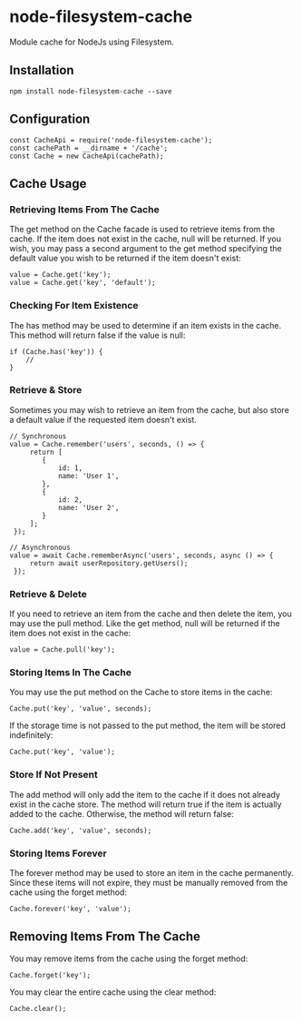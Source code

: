 # node-filesystem-cache
Module cache for NodeJs using Filesystem.

## Installation
```
npm install node-filesystem-cache --save
```

## Configuration
```
const CacheApi = require('node-filesystem-cache');
const cachePath = __dirname + '/cache';
const Cache = new CacheApi(cachePath);
```

## Cache Usage
### Retrieving Items From The Cache
The get method on the Cache facade is used to retrieve items from the cache. If the item does not exist in the cache, null will be returned. If you wish, you may pass a second argument to the get method specifying the default value you wish to be returned if the item doesn't exist:
```
value = Cache.get('key');
value = Cache.get('key', 'default');
```

### Checking For Item Existence
The has method may be used to determine if an item exists in the cache. This method will return false if the value is null:
```
if (Cache.has('key')) {
    //
}
```
### Retrieve & Store
Sometimes you may wish to retrieve an item from the cache, but also store a default value if the requested item doesn't exist.
```
// Synchronous
value = Cache.remember('users', seconds, () => {
     return [
        {
            id: 1,
            name: 'User 1',
        },
        {
            id: 2,
            name: 'User 2',
        }
     ];
 });

// Asynchronous
value = await Cache.rememberAsync('users', seconds, async () => {
     return await userRepository.getUsers();
 });
```
### Retrieve & Delete
If you need to retrieve an item from the cache and then delete the item, you may use the pull method. Like the get method, null will be returned if the item does not exist in the cache:
```
value = Cache.pull('key');
```
### Storing Items In The Cache
You may use the put method on the Cache to store items in the cache:
```
Cache.put('key', 'value', seconds);
```
If the storage time is not passed to the put method, the item will be stored indefinitely:
```
Cache.put('key', 'value');
```
### Store If Not Present
The add method will only add the item to the cache if it does not already exist in the cache store. The method will return true if the item is actually added to the cache. Otherwise, the method will return false:
```
Cache.add('key', 'value', seconds);
```
### Storing Items Forever
The forever method may be used to store an item in the cache permanently. Since these items will not expire, they must be manually removed from the cache using the forget method:
```
Cache.forever('key', 'value');
```
## Removing Items From The Cache
You may remove items from the cache using the forget method:
```
Cache.forget('key');
```
You may clear the entire cache using the clear method:
```
Cache.clear();
```
